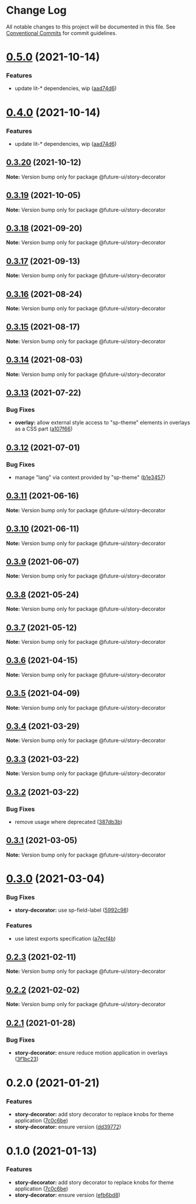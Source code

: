 # Change Log

All notable changes to this project will be documented in this file.
See [Conventional Commits](https://conventionalcommits.org) for commit guidelines.

# [0.5.0](https://github.com/adobe/spectrum-web-components/compare/@future-ui/story-decorator@0.3.20...@future-ui/story-decorator@0.5.0) (2021-10-14)

### Features

-   update lit-\* dependencies, wip ([aad74d6](https://github.com/adobe/spectrum-web-components/commit/aad74d6ac41d8450aee82d73aaf58ab949b72a00))

# [0.4.0](https://github.com/adobe/spectrum-web-components/compare/@future-ui/story-decorator@0.3.20...@future-ui/story-decorator@0.4.0) (2021-10-14)

### Features

-   update lit-\* dependencies, wip ([aad74d6](https://github.com/adobe/spectrum-web-components/commit/aad74d6ac41d8450aee82d73aaf58ab949b72a00))

## [0.3.20](https://github.com/adobe/spectrum-web-components/compare/@future-ui/story-decorator@0.3.19...@future-ui/story-decorator@0.3.20) (2021-10-12)

**Note:** Version bump only for package @future-ui/story-decorator

## [0.3.19](https://github.com/adobe/spectrum-web-components/compare/@future-ui/story-decorator@0.3.18...@future-ui/story-decorator@0.3.19) (2021-10-05)

**Note:** Version bump only for package @future-ui/story-decorator

## [0.3.18](https://github.com/adobe/spectrum-web-components/compare/@future-ui/story-decorator@0.3.17...@future-ui/story-decorator@0.3.18) (2021-09-20)

**Note:** Version bump only for package @future-ui/story-decorator

## [0.3.17](https://github.com/adobe/spectrum-web-components/compare/@future-ui/story-decorator@0.3.16...@future-ui/story-decorator@0.3.17) (2021-09-13)

**Note:** Version bump only for package @future-ui/story-decorator

## [0.3.16](https://github.com/adobe/spectrum-web-components/compare/@future-ui/story-decorator@0.3.15...@future-ui/story-decorator@0.3.16) (2021-08-24)

**Note:** Version bump only for package @future-ui/story-decorator

## [0.3.15](https://github.com/adobe/spectrum-web-components/compare/@future-ui/story-decorator@0.3.14...@future-ui/story-decorator@0.3.15) (2021-08-17)

**Note:** Version bump only for package @future-ui/story-decorator

## [0.3.14](https://github.com/adobe/spectrum-web-components/compare/@future-ui/story-decorator@0.3.13...@future-ui/story-decorator@0.3.14) (2021-08-03)

**Note:** Version bump only for package @future-ui/story-decorator

## [0.3.13](https://github.com/adobe/spectrum-web-components/compare/@future-ui/story-decorator@0.3.12...@future-ui/story-decorator@0.3.13) (2021-07-22)

### Bug Fixes

-   **overlay:** allow external style access to "sp-theme" elements in overlays as a CSS part ([a107f66](https://github.com/adobe/spectrum-web-components/commit/a107f66ae171e857e5f84cfff9f7a27cc5bd320d))

## [0.3.12](https://github.com/adobe/spectrum-web-components/compare/@future-ui/story-decorator@0.3.11...@future-ui/story-decorator@0.3.12) (2021-07-01)

### Bug Fixes

-   manage "lang" via context provided by "sp-theme" ([b1e3457](https://github.com/adobe/spectrum-web-components/commit/b1e3457ae447427c54f8645c478866340329750c))

## [0.3.11](https://github.com/adobe/spectrum-web-components/compare/@future-ui/story-decorator@0.3.10...@future-ui/story-decorator@0.3.11) (2021-06-16)

**Note:** Version bump only for package @future-ui/story-decorator

## [0.3.10](https://github.com/adobe/spectrum-web-components/compare/@future-ui/story-decorator@0.3.9...@future-ui/story-decorator@0.3.10) (2021-06-11)

**Note:** Version bump only for package @future-ui/story-decorator

## [0.3.9](https://github.com/adobe/spectrum-web-components/compare/@future-ui/story-decorator@0.3.8...@future-ui/story-decorator@0.3.9) (2021-06-07)

**Note:** Version bump only for package @future-ui/story-decorator

## [0.3.8](https://github.com/adobe/spectrum-web-components/compare/@future-ui/story-decorator@0.3.7...@future-ui/story-decorator@0.3.8) (2021-05-24)

**Note:** Version bump only for package @future-ui/story-decorator

## [0.3.7](https://github.com/adobe/spectrum-web-components/compare/@future-ui/story-decorator@0.3.6...@future-ui/story-decorator@0.3.7) (2021-05-12)

**Note:** Version bump only for package @future-ui/story-decorator

## [0.3.6](https://github.com/adobe/spectrum-web-components/compare/@future-ui/story-decorator@0.3.5...@future-ui/story-decorator@0.3.6) (2021-04-15)

**Note:** Version bump only for package @future-ui/story-decorator

## [0.3.5](https://github.com/adobe/spectrum-web-components/compare/@future-ui/story-decorator@0.3.4...@future-ui/story-decorator@0.3.5) (2021-04-09)

**Note:** Version bump only for package @future-ui/story-decorator

## [0.3.4](https://github.com/adobe/spectrum-web-components/compare/@future-ui/story-decorator@0.3.3...@future-ui/story-decorator@0.3.4) (2021-03-29)

**Note:** Version bump only for package @future-ui/story-decorator

## [0.3.3](https://github.com/adobe/spectrum-web-components/compare/@future-ui/story-decorator@0.3.2...@future-ui/story-decorator@0.3.3) (2021-03-22)

**Note:** Version bump only for package @future-ui/story-decorator

## [0.3.2](https://github.com/adobe/spectrum-web-components/compare/@future-ui/story-decorator@0.3.1...@future-ui/story-decorator@0.3.2) (2021-03-22)

### Bug Fixes

-   remove <sp-menu> usage where deprecated ([387db3b](https://github.com/adobe/spectrum-web-components/commit/387db3be95c98ab220e517fe12a4db7a2496fe5f))

## [0.3.1](https://github.com/adobe/spectrum-web-components/compare/@future-ui/story-decorator@0.3.0...@future-ui/story-decorator@0.3.1) (2021-03-05)

**Note:** Version bump only for package @future-ui/story-decorator

# [0.3.0](https://github.com/adobe/spectrum-web-components/compare/@future-ui/story-decorator@0.2.3...@future-ui/story-decorator@0.3.0) (2021-03-04)

### Bug Fixes

-   **story-decorator:** use sp-field-label ([5992c98](https://github.com/adobe/spectrum-web-components/commit/5992c98024bbb9476a18c4a69a024968c05cac17))

### Features

-   use latest exports specification ([a7ecf4b](https://github.com/adobe/spectrum-web-components/commit/a7ecf4b6da7996f36a8a89f62cc2384709497008))

## [0.2.3](https://github.com/adobe/spectrum-web-components/compare/@future-ui/story-decorator@0.2.2...@future-ui/story-decorator@0.2.3) (2021-02-11)

**Note:** Version bump only for package @future-ui/story-decorator

## [0.2.2](https://github.com/adobe/spectrum-web-components/compare/@future-ui/story-decorator@0.2.1...@future-ui/story-decorator@0.2.2) (2021-02-02)

**Note:** Version bump only for package @future-ui/story-decorator

## [0.2.1](https://github.com/adobe/spectrum-web-components/compare/@future-ui/story-decorator@0.2.0...@future-ui/story-decorator@0.2.1) (2021-01-28)

### Bug Fixes

-   **story-decorator:** ensure reduce motion application in overlays ([3f1bc23](https://github.com/adobe/spectrum-web-components/commit/3f1bc23bb2e87dedd285915c034ea497a0271d07))

# 0.2.0 (2021-01-21)

### Features

-   **story-decorator:** add story decorator to replace knobs for theme application ([7c0c6be](https://github.com/adobe/spectrum-web-components/commit/7c0c6be37d58ad3e6d8973e8d4f5ccc587bf55af))
-   **story-decorator:** ensure version ([dd39772](https://github.com/adobe/spectrum-web-components/commit/dd39772af363051c35126c369bb5a33a0c7853d9))

# 0.1.0 (2021-01-13)

### Features

-   **story-decorator:** add story decorator to replace knobs for theme application ([7c0c6be](https://github.com/adobe/spectrum-web-components/commit/7c0c6be37d58ad3e6d8973e8d4f5ccc587bf55af))
-   **story-decorator:** ensure version ([efb6bd8](https://github.com/adobe/spectrum-web-components/commit/efb6bd8ea22916a2e2b1ae3943c252d5e8ff9452))
